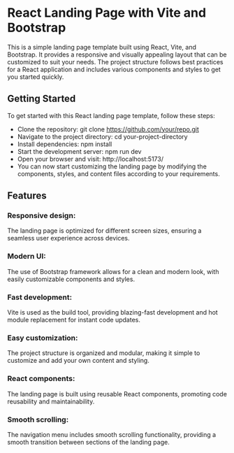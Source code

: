 # React Landing Page with Vite and Bootstrap
This is a simple landing page template built using React, Vite, and Bootstrap. It provides a responsive and visually appealing layout that can be customized to suit your needs. The project structure follows best practices for a React application and includes various components and styles to get you started quickly.

## Getting Started
To get started with this React landing page template, follow these steps:

* Clone the repository: git clone https://github.com/your/repo.git
* Navigate to the project directory: cd your-project-directory
* Install dependencies: npm install
* Start the development server: npm run dev
* Open your browser and visit:  http://localhost:5173/
* You can now start customizing the landing page by modifying the components, styles, and content files according to your requirements.

## Features
### Responsive design: 
The landing page is optimized for different screen sizes, ensuring a seamless user experience across devices.
### Modern UI: 
The use of Bootstrap framework allows for a clean and modern look, with easily customizable components and styles.
### Fast development: 
Vite is used as the build tool, providing blazing-fast development and hot module replacement for instant code updates.
### Easy customization: 
The project structure is organized and modular, making it simple to customize and add your own content and styling.
### React components: 
The landing page is built using reusable React components, promoting code reusability and maintainability.
### Smooth scrolling: 
The navigation menu includes smooth scrolling functionality, providing a smooth transition between sections of the landing page.
